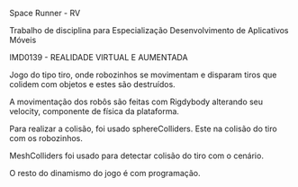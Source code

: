 Space Runner - RV

Trabalho de disciplina para Especialização Desenvolvimento de Aplicativos Móveis

IMD0139 - REALIDADE VIRTUAL E AUMENTADA

Jogo do tipo tiro, onde robozinhos se movimentam e disparam tiros que colidem com objetos e estes são destruídos.

A movimentação dos robôs são feitas com Rigdybody alterando seu velocity, componente de física da plataforma.

Para realizar a colisão, foi usado sphereColliders. Este na colisão do tiro com os robozinhos.

MeshColliders foi usado para detectar colisão do tiro com o cenário.

O resto do dinamismo do jogo é com programação.